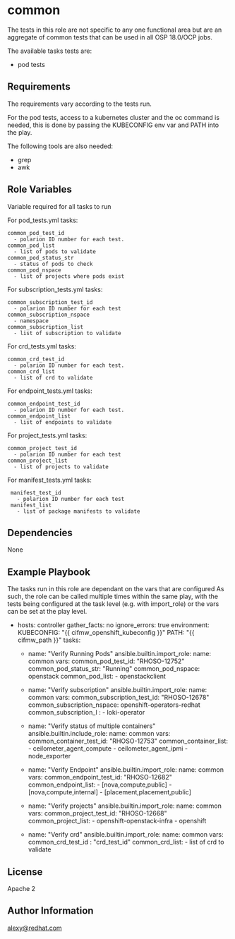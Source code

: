 common
======

The tests in this role are not specific to any one functional area but are an
aggregate of common tests that can be used in all OSP 18.0/OCP jobs.

The available tasks tests are:

* pod tests

Requirements
------------

The requirements vary according to the tests run.

For the pod tests, access to a kubernetes cluster and the oc command is needed,
this is done by passing the KUBECONFIG env var and PATH into the play.

The following tools are also needed:
* grep
* awk

Role Variables
--------------
Variable required for all tasks to run

For pod_tests.yml tasks:

    common_pod_test_id
      - polarion ID number for each test.
    common_pod_list
      - list of pods to validate
    common_pod_status_str
      - status of pods to check
    common_pod_nspace
      - list of projects where pods exist


For subscription_tests.yml tasks:

    common_subscription_test_id
      - polarion ID number for each test
    common_subscription_nspace
      - namespace
    common_subscription_list
      - list of subscription to validate

For crd_tests.yml tasks:

    common_crd_test_id
      - polarion ID number for each test.
    common_crd_list
      - list of crd to validate


For endpoint_tests.yml tasks:

    common_endpoint_test_id
      - polarion ID number for each test.
    common_endpoint_list
      - list of endpoints to validate


For project_tests.yml tasks:

    common_project_test_id
      - polarion ID number for each test
    common_project_list
      - list of projects to validate


For manifest_tests.yml tasks:

     manifest_test_id
       - polarion ID number for each test
     manifest_list
       - list of package manifests to validate



Dependencies
------------

None

Example Playbook
----------------

The tasks run in this role are dependant on the vars that are configured
As such, the role can be called multiple times within the same play, with the
tests being configured at the task level (e.g. with import_role) or the vars
can be set at the play level.

  - hosts: controller
    gather_facts: no
    ignore_errors: true
    environment:
      KUBECONFIG: "{{ cifmw_openshift_kubeconfig }}"
      PATH: "{{ cifmw_path }}"
    tasks:
      - name: "Verify Running Pods"
        ansible.builtin.import_role:
          name: common
        vars:
          common_pod_test_id: "RHOSO-12752"
          common_pod_status_str: "Running"
          common_pod_nspace: openstack
          common_pod_list:
            - openstackclient

      - name: "Verify subscription"
        ansible.builtin.import_role:
          name: common
        vars:
          common_subscription_test_id: "RHOSO-12678"
          common_subscription_nspace: openshift-operators-redhat
          common_subscription_l :
            - loki-operator

      - name: "Verify status of multiple containers"
        ansible.builtin.include_role:
          name: common
        vars:
            common_container_test_id: "RHOSO-12753"
            common_container_list:
                - ceilometer_agent_compute
                - ceilometer_agent_ipmi
                - node_exporter

      - name: "Verify Endpoint"
        ansible.builtin.import_role:
          name: common
        vars:
          common_endpoint_test_id: "RHOSO-12682"
          common_endpoint_list:
            - [nova,compute,public]
            - [nova,compute,internal]
            - [placement,placement,public]

      - name: "Verify projects"
        ansible.builtin.import_role:
          name: common
        vars:
          common_project_test_id: "RHOSO-12668"
          common_project_list:
            - openshift-openstack-infra
            - openshift


      - name: "Verify crd"
        ansible.builtin.import_role:
          name: common
        vars:
          common_crd_test_id : "crd_test_id"
          common_crd_list:
            - list of crd to validate


License
-------

Apache 2

Author Information
------------------

alexy@redhat.com
